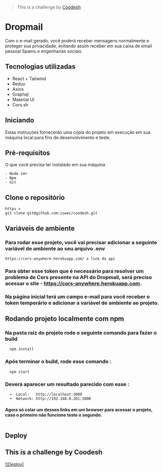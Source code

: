 > This is a challenge by [Coodesh](https://coodesh.com/)

# Dropmail

Com o e-mail gerado, você poderá receber mensagens normalmente e proteger sua privacidade, evitando assim receber em sua caixa de email pessoal Spams e engenharias sociais.

## Tecnologias utilizadas

- React + Tailwind
- Redux
- Axios
- Graphql
- Material UI
- Cors.sh

## Iniciando <a name = "getting_started"></a>

Estas instruções fornecerão uma cópia do projeto em execução em sua máquina local para fins de desenvolvimento e teste.

## Pré-requisitos

O que você precisa ter instalado em sua máquina

```
- Node 14+
- Npm
- Git
```

## Clone o repositório

```git
https >
git clone git@github.com:iswec/coodesh.git
```

## Variáveis de ambiente

### Para rodar esse projeto, você vai precisar adicionar a seguinte variável de ambiente ao seu arquivo .env

`https://cors-anywhere.herokuapp.com/ o link da api`

### Para obter esse token que é necessário para resolver um problema de Cors presente na API do Dropmail, será preciso acessar o site - https://cors-anywhere.herokuapp.com.

### Na página inicial terá um campo e-mail para você receber o token temporário e adicionar a variável de ambiente ao projeto.

## Rodando projeto localmente com npm

### Na pasta raiz do projeto rode o seguinte comando para fazer o build

```shell
  npm install
```

### Após terminar o build, rode esse comando :

```shell
  npm start
```

### Deverá aparecer um resultado parecido com esse :

```shell
  ➜  Local:   http://localhost:3000
  ➜  Network: http://192.168.0.201:3000
```

#### Agora só colar um desses links em um browser para acessar o projeto, caso o primeiro não funcione teste o segundo. <br><br>

## Deploy

## This is a challenge by Coodesh

[![Deploy]](https://dropmail-truckpag.netlify.app/)
